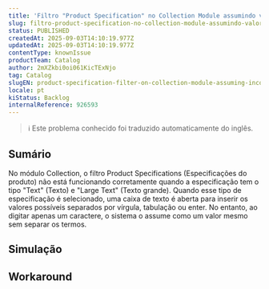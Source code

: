 ```yaml
---
title: 'Filtro "Product Specification" no Collection Module assumindo valores incorretos'
slug: filtro-product-specification-no-collection-module-assumindo-valores-incorretos
status: PUBLISHED
createdAt: 2025-09-03T14:10:19.977Z
updatedAt: 2025-09-03T14:10:19.977Z
contentType: knownIssue
productTeam: Catalog
author: 2mXZkbi0oi061KicTExNjo
tag: Catalog
slugEN: product-specification-filter-on-collection-module-assuming-incorrect-values
locale: pt
kiStatus: Backlog
internalReference: 926593
---
```


>ℹ️ Este problema conhecido foi traduzido automaticamente do inglês.

## Sumário


No módulo Collection, o filtro Product Specifications (Especificações do produto) não está funcionando corretamente quando a especificação tem o tipo "Text" (Texto) e "Large Text" (Texto grande). Quando esse tipo de especificação é selecionado, uma caixa de texto é aberta para inserir os valores possíveis separados por vírgula, tabulação ou enter. No entanto, ao digitar apenas um caractere, o sistema o assume como um valor mesmo sem separar os termos.
## Simulação


## Workaround

